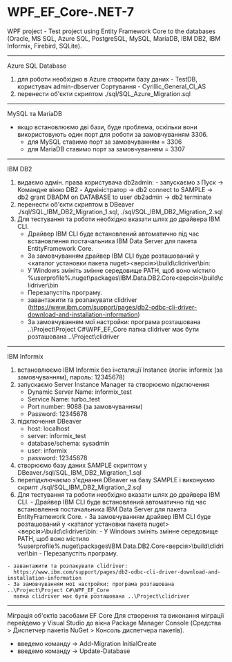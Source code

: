 # WPF_EF_Core-.NET-7
WPF project - Test project using Entity Framework Core to the databases (Oracle, MS SQL, Azure SQL, PostgreSQL, MySQL, MariaDB, IBM DB2, IBM Informix, Firebird, SQLite).

---------------------------------------------------------------------------------
Azure SQL Database
 1) для роботи необхідно в Azure створити базу даних - TestDB, користувач admin-dbserver
    Сортування - Cyrillic_General_CI_AS
 2) перенести об'єкти скриптом ./sql/SQL_Azure_Migration.sql

---------------------------------------------------------------------------------
MySQL та MariaDB
  - якщо встановлюємо дві бази, буде проблема, оскільки вони використовують один порт для роботи за замовчуванням 3306.
    - для MySQL ставимо порт за замовчуванням = 3306
    - для MariaDB ставимо порт за замовчуванням = 3307

---------------------------------------------------------------------------------
IBM DB2
  1) видаємо адмін. права користувача db2admin:
    - запускаємо з Пуск -> Командне вікно DB2 - Адміністратор
    -> db2 connect to SAMPLE
    -> db2 grant DBADM on DATABASE to user db2admin
    -> db2 terminate
 2) перенести об'єкти скриптом в DBeaver ./sql/SQL_IBM_DB2_Migration_1.sql, ./sql/SQL_IBM_DB2_Migration_2.sql
 3) Для тестування та роботи необхідно вказати шлях до драйвера IBM CLI.
    - Драйвер IBM CLI буде встановлений автоматично під час встановлення постачальника IBM Data Server для пакета EntityFramework Core.
    - За замовчуванням драйвер IBM CLI буде розташований у <каталог установки пакета nuget>\<версія>\build\clidriver\bin:
    - У Windows змініть змінне середовище PATH, щоб воно містило %userprofile%\.nuget\packages\IBM.Data.DB2.Core\<версія>\build\clidriver\bin
    - Перезапустіть програму.
    - завантажити та розпакувати clidriver (https://www.ibm.com/support/pages/db2-odbc-cli-driver-download-and-installation-information)
    - За замовчуванням мої настройки: програма розташована ..\Project\Project C#\WPF_EF_Core
      папка clidriver має бути розташована ..\Project\clidriver

---------------------------------------------------------------------------------
IBM Informix
  1) встановлюємо IBM Informix без інсталяції Instance (логін: informix (за замовчуванням), пароль: 12345678)
  2) запускаємо Server Instance Manager та створюємо підключення
     - Dynamic Server Name: informix_test
     - Service Name: turbo_test
     - Port number: 9088 (за замовчуванням)
     - Password: 12345678
  3) підключення DBeaver
     - host: localhost
     - server: informix_test
     - database/schema: sysadmin
     - user: informix
     - password: 12345678
  4) створюємо базу даних SAMPLE скриптом у DBeaver./sql/SQL_IBM_DB2_Migration_1.sql
  5) перепідключаємо з'єднання DBeaver на базу SAMPLE і виконуємо скрипт ./sql/SQL_IBM_DB2_Migration_2.sql
  6) Для тестування та роботи необхідно вказати шлях до драйвера IBM CLI.
    - Драйвер IBM CLI буде встановлений автоматично під час встановлення постачальника IBM Data Server для пакета EntityFramework Core.
    - За замовчуванням драйвер IBM CLI буде розташований у <каталог установки пакета nuget>\<версія>\build\clidriver\bin:
    - У Windows змініть змінне середовище PATH, щоб воно містило %userprofile%\.nuget\packages\IBM.Data.DB2.Core\<версія>\build\clidriver\bin
    - Перезапустіть програму.

    - завантажити та розпакувати clidriver:
      https://www.ibm.com/support/pages/db2-odbc-cli-driver-download-and-installation-information
    - За замовчуванням мої настройки: програма розташована ..\Project\Project C#\WPF_EF_Core
      папка clidriver має бути розташована ..\Project\clidriver

---------------------------------------------------------------------------------
Міграція об'єктів засобами EF Core
Для створення та виконання міграції перейдемо у Visual Studio до вікна Package Manager Console
(Средства > Диспетчер пакетів NuGet > Консоль диспетчера пакетів).
  - введемо команду -> Add-Migration InitialCreate
  - введемо команду -> Update-Database

